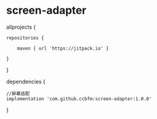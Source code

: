# screen-adapter

allprojects {

    repositories {
    
        maven { url 'https://jitpack.io' }

    }
}


dependencies {

    //屏幕适配
    implementation 'com.github.ccbfm:screen-adapter:1.0.0'
}
